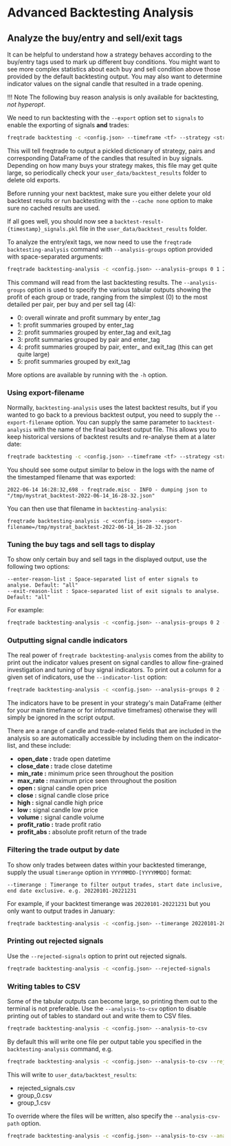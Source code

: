 # Advanced Backtesting Analysis

## Analyze the buy/entry and sell/exit tags

It can be helpful to understand how a strategy behaves according to the buy/entry tags used to
mark up different buy conditions. You might want to see more complex statistics about each buy and
sell condition above those provided by the default backtesting output. You may also want to
determine indicator values on the signal candle that resulted in a trade opening.

!!! Note
    The following buy reason analysis is only available for backtesting, *not hyperopt*.

We need to run backtesting with the `--export` option set to `signals` to enable the exporting of
signals **and** trades:

``` bash
freqtrade backtesting -c <config.json> --timeframe <tf> --strategy <strategy_name> --timerange=<timerange> --export=signals
```

This will tell freqtrade to output a pickled dictionary of strategy, pairs and corresponding
DataFrame of the candles that resulted in buy signals. Depending on how many buys your strategy
makes, this file may get quite large, so periodically check your `user_data/backtest_results`
folder to delete old exports.

Before running your next backtest, make sure you either delete your old backtest results or run
backtesting with the `--cache none` option to make sure no cached results are used.

If all goes well, you should now see a `backtest-result-{timestamp}_signals.pkl` file in the
`user_data/backtest_results` folder.

To analyze the entry/exit tags, we now need to use the `freqtrade backtesting-analysis` command
with `--analysis-groups` option provided with space-separated arguments:

``` bash
freqtrade backtesting-analysis -c <config.json> --analysis-groups 0 1 2 3 4 5
```

This command will read from the last backtesting results. The `--analysis-groups` option is
used to specify the various tabular outputs showing the profit of each group or trade,
ranging from the simplest (0) to the most detailed per pair, per buy and per sell tag (4):

* 0: overall winrate and profit summary by enter_tag
* 1: profit summaries grouped by enter_tag
* 2: profit summaries grouped by enter_tag and exit_tag
* 3: profit summaries grouped by pair and enter_tag
* 4: profit summaries grouped by pair, enter_ and exit_tag (this can get quite large)
* 5: profit summaries grouped by exit_tag

More options are available by running with the `-h` option.

### Using export-filename

Normally, `backtesting-analysis` uses the latest backtest results, but if you wanted to go
back to a previous backtest output, you need to supply the `--export-filename` option.
You can supply the same parameter to `backtest-analysis` with the name of the final backtest
output file. This allows you to keep historical versions of backtest results and re-analyse
them at a later date:

``` bash
freqtrade backtesting -c <config.json> --timeframe <tf> --strategy <strategy_name> --timerange=<timerange> --export=signals --export-filename=/tmp/mystrat_backtest.json
```

You should see some output similar to below in the logs with the name of the timestamped
filename that was exported:

```
2022-06-14 16:28:32,698 - freqtrade.misc - INFO - dumping json to "/tmp/mystrat_backtest-2022-06-14_16-28-32.json"
```

You can then use that filename in `backtesting-analysis`:

```
freqtrade backtesting-analysis -c <config.json> --export-filename=/tmp/mystrat_backtest-2022-06-14_16-28-32.json
```

### Tuning the buy tags and sell tags to display

To show only certain buy and sell tags in the displayed output, use the following two options:

```
--enter-reason-list : Space-separated list of enter signals to analyse. Default: "all"
--exit-reason-list : Space-separated list of exit signals to analyse. Default: "all"
```

For example:

```bash
freqtrade backtesting-analysis -c <config.json> --analysis-groups 0 2 --enter-reason-list enter_tag_a enter_tag_b --exit-reason-list roi custom_exit_tag_a stop_loss
```

### Outputting signal candle indicators

The real power of `freqtrade backtesting-analysis` comes from the ability to print out the indicator
values present on signal candles to allow fine-grained investigation and tuning of buy signal
indicators. To print out a column for a given set of indicators, use the `--indicator-list`
option:

```bash
freqtrade backtesting-analysis -c <config.json> --analysis-groups 0 2 --enter-reason-list enter_tag_a enter_tag_b --exit-reason-list roi custom_exit_tag_a stop_loss --indicator-list rsi rsi_1h bb_lowerband ema_9 macd macdsignal
```

The indicators have to be present in your strategy's main DataFrame (either for your main
timeframe or for informative timeframes) otherwise they will simply be ignored in the script
output.

There are a range of candle and trade-related fields that are included in the analysis so are 
automatically accessible by including them on the indicator-list, and these include:

- **open_date     :** trade open datetime
- **close_date    :** trade close datetime
- **min_rate      :** minimum price seen throughout the position
- **max_rate      :** maximum price seen throughout the position
- **open          :** signal candle open price
- **close         :** signal candle close price
- **high          :** signal candle high price
- **low           :** signal candle low price
- **volume        :** signal candle volume
- **profit_ratio  :** trade profit ratio
- **profit_abs    :** absolute profit return of the trade 


### Filtering the trade output by date

To show only trades between dates within your backtested timerange, supply the usual `timerange` option in `YYYYMMDD-[YYYYMMDD]` format:

```
--timerange : Timerange to filter output trades, start date inclusive, end date exclusive. e.g. 20220101-20221231
```

For example, if your backtest timerange was `20220101-20221231` but you only want to output trades in January:

```bash
freqtrade backtesting-analysis -c <config.json> --timerange 20220101-20220201
```

### Printing out rejected signals

Use the `--rejected-signals` option to print out rejected signals.

```bash
freqtrade backtesting-analysis -c <config.json> --rejected-signals
```

### Writing tables to CSV

Some of the tabular outputs can become large, so printing them out to the terminal is not preferable.
Use the `--analysis-to-csv` option to disable printing out of tables to standard out and write them to CSV files.

```bash
freqtrade backtesting-analysis -c <config.json> --analysis-to-csv
```

By default this will write one file per output table you specified in the `backtesting-analysis` command, e.g.

```bash
freqtrade backtesting-analysis -c <config.json> --analysis-to-csv --rejected-signals --analysis-groups 0 1
```

This will write to `user_data/backtest_results`:

* rejected_signals.csv
* group_0.csv
* group_1.csv

To override where the files will be written, also specify the `--analysis-csv-path` option.

```bash
freqtrade backtesting-analysis -c <config.json> --analysis-to-csv --analysis-csv-path another/data/path/
```
